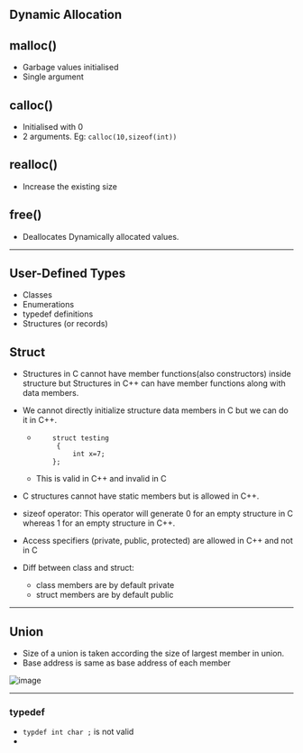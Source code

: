 ## Dynamic Allocation

## malloc()

- Garbage values initialised
- Single argument

## calloc()

- Initialised with 0
- 2 arguments. Eg: `calloc(10,sizeof(int))`

## realloc()

- Increase the existing size

## free()

- Deallocates Dynamically allocated values.

---
## User-Defined Types

- Classes
- Enumerations
- typedef definitions
- Structures (or records)

## Struct

- Structures in C cannot have member functions(also constructors) inside structure but Structures in C++ can have member functions along with data members.
- We cannot directly initialize structure data members in C but we can do it in C++.

  - ```
        struct testing
         {
             int x=7;
        };
     ```
  - This is valid in C++ and invalid in C
- C structures cannot have static members but is allowed in C++.
- sizeof operator: This operator will generate 0 for an empty structure in C whereas 1 for an empty structure in C++.
- Access specifiers (private, public, protected) are allowed in C++ and not in C
- Diff between class and struct:
  - class members are by default private
  - struct members are by default public

---

## Union

- Size of a union is taken according the size of largest member in union.
- Base address is same as base address of each member

 ![image](https://user-images.githubusercontent.com/43994542/104040792-1c1ae600-51fe-11eb-8182-692b34ea0f78.PNG)

---
### typedef
- `typdef int char ;` is not valid
- 
